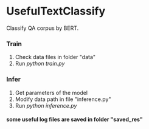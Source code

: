 # UsefulTextClassify

Classify QA corpus by BERT.

### Train

1. Check data files in folder "data"
2. Run $python\ train.py$

### Infer

1. Get parameters of the model
2. Modify data path in file "inference.py"
3. Run $python\ inference.py$

#### some useful log files are saved in folder "saved_res"